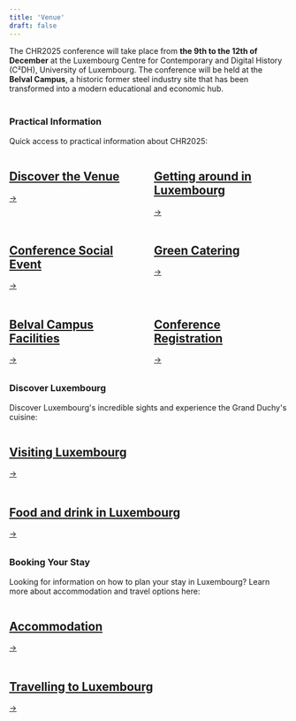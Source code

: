 ```yaml
---
title: 'Venue'
draft: false
---
```


<!--html settings for banner-->
<style>
/* define banner for about page */
.banner-grid {
    display: grid;
    grid-template-columns: repeat(auto-fit, minmax(250px, 1fr));
    gap: 20px;
    padding: 0px;
}

/* special case for 4 elements - 2x2 */
.banner-grid.four-items {
    grid-template-columns: repeat(2, 1fr);
}

/* special case for 6 elements - 3x3 */
.banner-grid.six-items {
    grid-template-columns: repeat(3, 1fr);
}

@media (max-width: 480px) {a
    .banner h2 {
        font-size: 1rem;
    }

    .banner .arrow {
        width: 28px;
        height: 28px;
    }

/* ensure banners - whether four-item or not, is a list on mobile */
    .banner-grid {
    display: grid;
    grid-template-columns: repeat(auto-fit, minmax(250px, 1fr));
    gap: 20px;
    padding: 0px;
}

.banner-grid.four-items {
    grid-template-columns: repeat(auto-fit, minmax(250px, 1fr));
}
}
</style>

<!--WRITTEN CONTENT STARTS HERE-->

The CHR2025 conference will take place from <span style="font-weight: 700;">the 9th to the 12th of December</span> at the Luxembourg Centre for Contemporary and Digital History (C²DH), University of Luxembourg. The conference will be held at the <span style="font-weight: 700;">Belval Campus</span>, a historic former steel industry site that has been transformed into a modern educational and economic hub.

<div class="space" style="padding-top:1%;"></div>

<h3 style="font-weight:bold;">Practical Information</h3>

Quick access to practical information about CHR2025:

<div class="banner-grid four-items">
    <a href="/venue/location-and-venue" class="banner" aria-label="Press to get an overview of the location and buildings for CHR2025">
        <h2>Discover the Venue</h2>
        <div class="banner-footer">
            <div class="arrow" aria-hidden="true">→</div>
        </div>
    </a>
    <a href="/venue/transportation" class="banner" aria-label="Press to find out how to get around in Luxembourg">
        <h2>Getting around in Luxembourg</h2>
        <div class="banner-footer">
            <div class="arrow" aria-hidden="true">→</div>
        </div>
    </a>
    <a href="/venue/conference-social-event" class="banner" aria-label="Press to learn more about the Conference Social Event">
        <h2>Conference Social Event</h2>
        <div class="banner-footer">
            <div class="arrow" aria-hidden="true">→</div>
        </div>
    </a>
    <a href="/venue/green-catering" class="banner" aria-label="Press to learn more about green catering applied to the CHR2025 conference">
        <h2>Green Catering</h2>
        <div class="banner-footer">
            <div class="arrow" aria-hidden="true">→</div>
        </div>
    </a>
    <a href="/venue/belval-campus-facilities" class="banner" aria-label="Press to learn more about facilities available at Belval Campus">
        <h2>Belval Campus Facilities</h2>
        <div class="banner-footer">
            <div class="arrow" aria-hidden="true">→</div>
        </div>
    </a>
    <a href="venue/registration" class="banner" aria-label="Press to learn more about how to register to the conference">
        <h2>Conference Registration</h2>
        <div class="banner-footer">
            <div class="arrow" aria-hidden="true">→</div>
        </div>
    </a>
</div>

<div class="space" style="padding-top:2%;"></div>

<h3 style="font-weight:bold;">Discover Luxembourg</h3>

Discover Luxembourg's incredible sights and experience the Grand Duchy's cuisine:

<div class="banner-grid">
    <a href="https://www.visitluxembourg.com/destinations" class="banner" aria-label="Press to explore sights and destinations in Luxembourg">
        <h2>Visiting Luxembourg</h2>
        <div class="banner-footer">
            <div class="arrow" aria-hidden="true">→</div>
        </div>
    </a>
    <a href="https://www.visitluxembourg.com/experience-luxembourg/food-drink" class="banner" aria-label="Press to explore dining options in Aarhus">
        <h2>Food and drink in Luxembourg</h2>
        <div class="banner-footer">
            <div class="arrow" aria-hidden="true">→</div>
        </div>
    </a>
</div>

<div class="space" style="padding-top:2%;"></div>

<h3 style="font-weight:bold;">Booking Your Stay</h3>

Looking for information on how to plan your stay in Luxembourg? Learn more about accommodation and travel options here:

<div class="banner-grid">
    <a href="/venue/accommodation" class="banner" aria-label="Press to view accommodation options in Luxembourg">
        <h2>Accommodation</h2>
        <div class="banner-footer">
            <div class="arrow" aria-hidden="true">→</div>
        </div>
    </a>
    <a href="https://www.visitluxembourg.com/plan-your-stay/getting-here" class="banner" aria-label="Press to learn about travel options to Luxembourg">
        <h2>Travelling to Luxembourg</h2>
        <div class="banner-footer">
            <div class="arrow" aria-hidden="true">→</div>
        </div>
    </a>
</div>

<div class="space" style="padding-top:3%;"></div>
